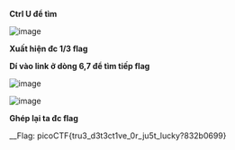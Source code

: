__Ctrl U để tìm__

![image](https://user-images.githubusercontent.com/86923385/132199170-77347742-0575-4616-b839-215d012ed4e0.png)

__Xuất hiện đc 1/3 flag__

__Dí vào link ở dòng 6,7 để tìm tiếp flag__

![image](https://user-images.githubusercontent.com/86923385/132199362-3b447297-4037-4ba0-8cb9-5d05e728ccb6.png)


![image](https://user-images.githubusercontent.com/86923385/132199389-e725ef54-b819-4992-a7f4-14fb469bc60d.png)


__Ghép lại ta đc flag__ 

__Flag: picoCTF{tru3_d3t3ct1ve_0r_ju5t_lucky?832b0699}
